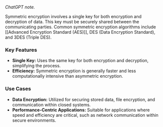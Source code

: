 *ChatGPT note.*

Symmetric encryption involves a single key for both encryption and decryption of data. This key must be securely shared between the communicating parties. Common symmetric encryption algorithms include [[Advanced Encryption Standard (AES)]], DES (Data Encryption Standard), and 3DES (Triple DES).

### Key Features

- **Single Key:** Uses the same key for both encryption and decryption, simplifying the process.
- **Efficiency:** Symmetric encryption is generally faster and less computationally intensive than asymmetric encryption.

### Use Cases

- **Data Encryption:** Utilized for securing stored data, file encryption, and communication within closed systems.
- **Performance-Centric Applications:** Suitable for applications where speed and efficiency are critical, such as network communication within secure environments.